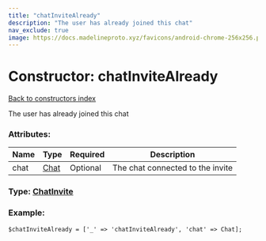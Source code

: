 ```yaml
---
title: "chatInviteAlready"
description: "The user has already joined this chat"
nav_exclude: true
image: https://docs.madelineproto.xyz/favicons/android-chrome-256x256.png
---
```

# Constructor: chatInviteAlready  
[Back to constructors index](/API_docs/constructors/index.html)



The user has already joined this chat

### Attributes:

| Name     |    Type       | Required | Description |
|----------|---------------|----------|-------------|
|chat|[Chat](/API_docs/types/Chat.html) | Optional|The chat connected to the invite|



### Type: [ChatInvite](/API_docs/types/ChatInvite.html)


### Example:

```
$chatInviteAlready = ['_' => 'chatInviteAlready', 'chat' => Chat];
```  
